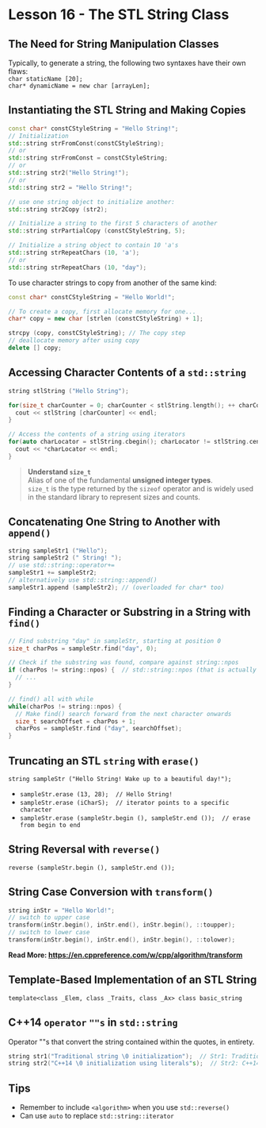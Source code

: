 # Lesson 16 - The STL String Class

## The Need for String Manipulation Classes
Typically, to generate a string, the following two syntaxes have their own flaws:  
`char staticName [20];`    
`char* dynamicName = new char [arrayLen];`  

## Instantiating the STL String and Making Copies
```c++
const char* constCStyleString = "Hello String!";
// Initialization
std::string strFromConst(constCStyleString);
// or
std::string strFromConst = constCStyleString;
// or 
std::string str2("Hello String!");
// or 
std::string str2 = "Hello String!";

// use one string object to initialize another: 
std::string str2Copy (str2);

// Initialize a string to the first 5 characters of another 
std::string strPartialCopy (constCStyleString, 5);

// Initialize a string object to contain 10 'a's 
std::string strRepeatChars (10, 'a');
// or
std::string strRepeatChars (10, "day");
```

To use character strings to copy from another of the same kind:  
```c++
const char* constCStyleString = "Hello World!";

// To create a copy, first allocate memory for one... 
char* copy = new char [strlen (constCStyleString) + 1]; 

strcpy (copy, constCStyleString); // The copy step
// deallocate memory after using copy 
delete [] copy;
```

## Accessing Character Contents of a `std::string`
```c++
string stlString ("Hello String");

for(size_t charCounter = 0; charCounter < stlString.length(); ++ charCounter) {
  cout << stlString [charCounter] << endl;
}

// Access the contents of a string using iterators
for(auto charLocator = stlString.cbegin(); charLocator != stlString.cend(); ++ charLocator) {
  cout << *charLocator << endl;
}
```
> **Understand `size_t`**  
Alias of one of the fundamental **unsigned integer types**.  
`size_t` is the type returned by the `sizeof` operator and is widely used in the standard library to represent sizes and counts.  

## Concatenating One String to Another with `append()`
```c++
string sampleStr1 ("Hello"); 
string sampleStr2 (" String! ");
// use std::string::operator+=
sampleStr1 += sampleStr2;
// alternatively use std::string::append() 
sampleStr1.append (sampleStr2); // (overloaded for char* too)
```

## Finding a Character or Substring in a String with `find()`
```c++
// Find substring "day" in sampleStr, starting at position 0 
size_t charPos = sampleStr.find("day", 0);

// Check if the substring was found, compare against string::npos 
if (charPos != string::npos) {  // std::string::npos (that is actually –1)
  // ...
}

// find() all with while
while(charPos != string::npos) {
  // Make find() search forward from the next character onwards
  size_t searchOffset = charPos + 1;
  charPos = sampleStr.find ("day", searchOffset);
}
```

## Truncating an STL `string` with `erase()`
`string sampleStr ("Hello String! Wake up to a beautiful day!");`  
* `sampleStr.erase (13, 28);  // Hello String!`
* `sampleStr.erase (iCharS);  // iterator points to a specific character`
* `sampleStr.erase (sampleStr.begin (), sampleStr.end ());  // erase from begin to end`

## String Reversal with `reverse()`
`reverse (sampleStr.begin (), sampleStr.end ());`

## String Case Conversion with `transform()`
```c++
string inStr = "Hello World!";
// switch to upper case
transform(inStr.begin(), inStr.end(), inStr.begin(), ::toupper);
// switch to lower case
transform(inStr.begin(), inStr.end(), inStr.begin(), ::tolower);
```
**Read More: https://en.cppreference.com/w/cpp/algorithm/transform**

## Template-Based Implementation of an STL String
`template<class _Elem, class _Traits, class _Ax> class basic_string`

## C++14 `operator` `""s` in `std::string`
Operator ""s that convert the string contained within the quotes, in entirety.
```c++
string str1("Traditional string \0 initialization");  // Str1: Traditional string Length: 19
string str2("C++14 \0 initialization using literals"s);  // Str2: C++14 initialization using literals Length: 37
```

## Tips
* Remember to include `<algorithm>` when you use `std::reverse()`
* Can use `auto` to replace `std::string::iterator`
